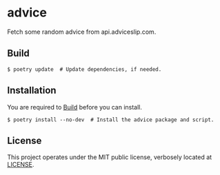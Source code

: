 # advice

Fetch some random advice from api.adviceslip.com.

## Build

    $ poetry update  # Update dependencies, if needed.

## Installation

You are required to [Build](#build) before you can install.

    $ poetry install --no-dev  # Install the advice package and script.

## License

This project operates under the MIT public license, verbosely located
at [LICENSE](LICENSE).
